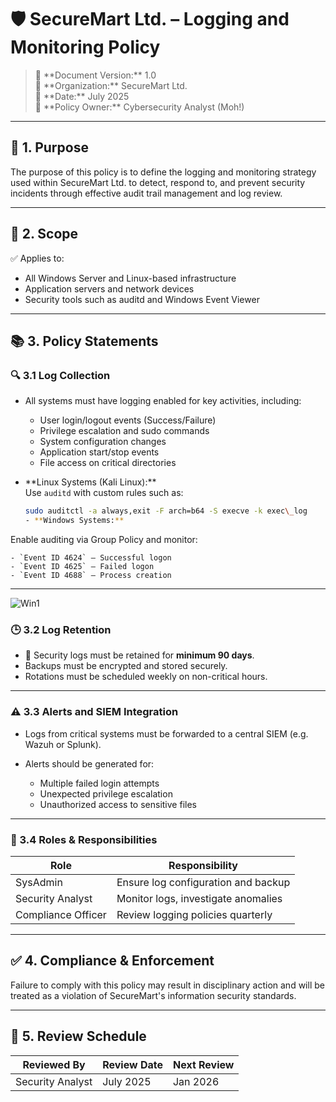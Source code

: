 # 🛡️ SecureMart Ltd. – Logging and Monitoring Policy

> 📌 \*\*Document Version:\*\* 1.0  
> 🏢 \*\*Organization:\*\* SecureMart Ltd.  
> 📆 \*\*Date:\*\* July 2025  
> 🔐 \*\*Policy Owner:\*\* Cybersecurity Analyst (Moh!)

---

## 🎯 1. Purpose

The purpose of this policy is to define the logging and monitoring strategy used within SecureMart Ltd. to detect, respond to, and prevent security incidents through effective audit trail management and log review.

---

## 🧱 2. Scope

✅ Applies to:  
- All Windows Server and Linux-based infrastructure  
- Application servers and network devices  
- Security tools such as auditd and Windows Event Viewer

---

## 📚 3. Policy Statements

### 🔍 3.1 Log Collection

- All systems must have logging enabled for key activities, including:
  - User login/logout events (Success/Failure)
  - Privilege escalation and sudo commands
  - System configuration changes
  - Application start/stop events
  - File access on critical directories

- \*\*Linux Systems (Kali Linux):\*\*  
  Use `auditd` with custom rules such as:
  ```bash
  sudo auditctl -a always,exit -F arch=b64 -S execve -k exec\_log
  - **Windows Systems:**

Enable auditing via Group Policy and monitor:

    - `Event ID 4624` – Successful logon
    - `Event ID 4625` – Failed logon
    - `Event ID 4688` – Process creation

* * *
![Win1](file:///C:/Users/moham/OneDrive/Desktop/Win1.png)
### 🕒 3.2 Log Retention

- 🔐 Security logs must be retained for **minimum 90 days**.
- Backups must be encrypted and stored securely.
- Rotations must be scheduled weekly on non-critical hours.

* * *

### ⚠️ 3.3 Alerts and SIEM Integration

- Logs from critical systems must be forwarded to a central SIEM (e.g. Wazuh or Splunk).
- Alerts should be generated for:

    - Multiple failed login attempts
    - Unexpected privilege escalation
    - Unauthorized access to sensitive files

* * *

### 👥 3.4 Roles & Responsibilities

| Role | Responsibility |
| --- | --- |
| SysAdmin | Ensure log configuration and backup |
| Security Analyst | Monitor logs, investigate anomalies |
| Compliance Officer | Review logging policies quarterly |



* * *

## ✅ 4. Compliance & Enforcement

Failure to comply with this policy may result in disciplinary action and will be treated as a violation of SecureMart's information security standards.

* * *

## 📌 5. Review Schedule

| Reviewed By | Review Date | Next Review |
| --- | --- | --- |
| Security Analyst | July 2025 | Jan 2026 |

